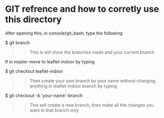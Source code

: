 # GIT refrence and how to corretly use this directory

After opening this, in console/git_bash, type the following

$ git branch
>> This is will show the branches made and your current branch

If in master move to leaflet-indoor by typing

$ git checkout leaflet-indoor

>>Then create your own branch by your name without changing anything in leaflet-indoor branch by typing

$ git checkout -b 'your-name'-branch

>>This will create a new branch, then make all the changes you want in that branch only

